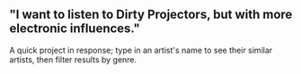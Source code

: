 "I want to listen to Dirty Projectors, but with more electronic influences."
----------------------------------------------------------------------------

A quick project in response; type in an artist's name to see their similar artists, then filter results by genre.